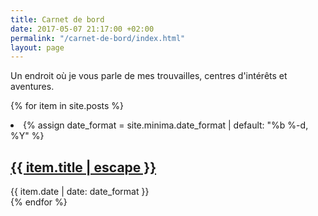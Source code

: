 ```yaml
---
title: Carnet de bord
date: 2017-05-07 21:17:00 +02:00
permalink: "/carnet-de-bord/index.html"
layout: page
---
```


Un endroit où je vous parle de mes trouvailles, centres d'intérêts et aventures.

{% for item in site.posts %}
  <li>
    {% assign date_format = site.minima.date_format | default: "%b %-d, %Y" %}
    <h2>
      <a class="item-link" href="{{ item.url | relative_url | replace: '/index.html', '' }}">{{ item.title | escape }}</a>
    </h2>
    <span class="item-timestamp">{{ item.date | date: date_format }}</span>
  </li>
{% endfor %}